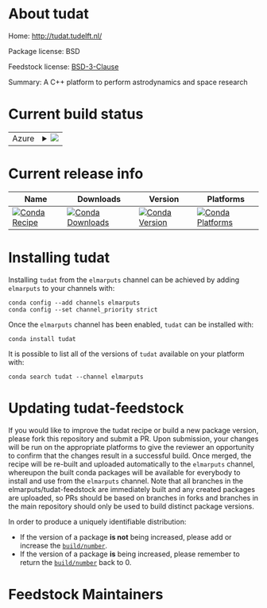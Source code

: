 About tudat
===========

Home: http://tudat.tudelft.nl/

Package license: BSD

Feedstock license: [BSD-3-Clause](https://github.com/elmarputs/tudat-feedstock/blob/master/LICENSE.txt)

Summary: A C++ platform to perform astrodynamics and space research

Current build status
====================


<table>
    
  <tr>
    <td>Azure</td>
    <td>
      <details>
        <summary>
          <a href="https://dev.azure.com/elmarputs/feedstock-builds/_build/latest?definitionId=&branchName=master">
            <img src="https://dev.azure.com/elmarputs/feedstock-builds/_apis/build/status/tudat-feedstock?branchName=master">
          </a>
        </summary>
        <table>
          <thead><tr><th>Variant</th><th>Status</th></tr></thead>
          <tbody><tr>
              <td>linux_64</td>
              <td>
                <a href="https://dev.azure.com/elmarputs/feedstock-builds/_build/latest?definitionId=&branchName=master">
                  <img src="https://dev.azure.com/elmarputs/feedstock-builds/_apis/build/status/tudat-feedstock?branchName=master&jobName=linux&configuration=linux_64_" alt="variant">
                </a>
              </td>
            </tr>
          </tbody>
        </table>
      </details>
    </td>
  </tr>
</table>

Current release info
====================

| Name | Downloads | Version | Platforms |
| --- | --- | --- | --- |
| [![Conda Recipe](https://img.shields.io/badge/recipe-tudat-green.svg)](https://anaconda.org/elmarputs/tudat) | [![Conda Downloads](https://img.shields.io/conda/dn/elmarputs/tudat.svg)](https://anaconda.org/elmarputs/tudat) | [![Conda Version](https://img.shields.io/conda/vn/elmarputs/tudat.svg)](https://anaconda.org/elmarputs/tudat) | [![Conda Platforms](https://img.shields.io/conda/pn/elmarputs/tudat.svg)](https://anaconda.org/elmarputs/tudat) |

Installing tudat
================

Installing `tudat` from the `elmarputs` channel can be achieved by adding `elmarputs` to your channels with:

```
conda config --add channels elmarputs
conda config --set channel_priority strict
```

Once the `elmarputs` channel has been enabled, `tudat` can be installed with:

```
conda install tudat
```

It is possible to list all of the versions of `tudat` available on your platform with:

```
conda search tudat --channel elmarputs
```




Updating tudat-feedstock
========================

If you would like to improve the tudat recipe or build a new
package version, please fork this repository and submit a PR. Upon submission,
your changes will be run on the appropriate platforms to give the reviewer an
opportunity to confirm that the changes result in a successful build. Once
merged, the recipe will be re-built and uploaded automatically to the
`elmarputs` channel, whereupon the built conda packages will be available for
everybody to install and use from the `elmarputs` channel.
Note that all branches in the elmarputs/tudat-feedstock are
immediately built and any created packages are uploaded, so PRs should be based
on branches in forks and branches in the main repository should only be used to
build distinct package versions.

In order to produce a uniquely identifiable distribution:
 * If the version of a package **is not** being increased, please add or increase
   the [``build/number``](https://docs.conda.io/projects/conda-build/en/latest/resources/define-metadata.html#build-number-and-string).
 * If the version of a package **is** being increased, please remember to return
   the [``build/number``](https://docs.conda.io/projects/conda-build/en/latest/resources/define-metadata.html#build-number-and-string)
   back to 0.

Feedstock Maintainers
=====================


